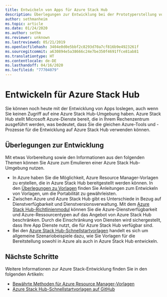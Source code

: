 ```yaml
---
title: Entwickeln von Apps für Azure Stack Hub
description: Überlegungen zur Entwicklung bei der Prototyperstellung von App in Azure Stack Hub mithilfe von Azure-Diensten.
author: sethmanheim
ms.topic: article
ms.date: 01/24/2020
ms.author: sethm
ms.reviewer: unknown
ms.lastreviewed: 05/21/2019
ms.openlocfilehash: 3404e0d0e5bbf2c8293d70a7cf816b9e4923261f
ms.sourcegitcommit: a630894e5a38666c24e7be350f4691ffce81ab81
ms.translationtype: HT
ms.contentlocale: de-DE
ms.lasthandoff: 04/16/2020
ms.locfileid: "77704079"
---
```

# <a name="develop-for-azure-stack-hub"></a>Entwickeln für Azure Stack Hub

Sie können noch heute mit der Entwicklung von Apps loslegen, auch wenn Sie keinen Zugriff auf eine Azure Stack Hub-Umgebung haben. Azure Stack Hub stellt Microsoft Azure-Dienste bereit, die in Ihrem Rechenzentrum ausgeführt werden, was bedeutet, dass Sie die gleichen Azure-Tools und -Prozesse für die Entwicklung auf Azure Stack Hub verwenden können.

## <a name="development-considerations"></a>Überlegungen zur Entwicklung

Mit etwas Vorbereitung sowie den Informationen aus den folgenden Themen können Sie Azure zum Emulieren einer Azure Stack Hub-Umgebung nutzen.

* In Azure haben Sie die Möglichkeit, Azure Resource Manager-Vorlagen zu erstellen, die in Azure Stack Hub bereitgestellt werden können. In den [Überlegungen zu Vorlagen](azure-stack-develop-templates.md) finden Sie Anleitungen zum Entwickeln von Vorlagen, um die Portabilität zu gewährleisten.
* Zwischen Azure und Azure Stack Hub gibt es Unterschiede in Bezug auf Dienstverfügbarkeit und Dienstversionsverwaltung. Mit dem [Azure Stack Hub-Richtlinienmodul](azure-stack-policy-module.md) können Sie die Azure-Dienstverfügbarkeit und Azure-Ressourcentypen auf das Angebot von Azure Stack Hub beschränken. Durch die Einschränkung von Diensten wird sichergestellt, dass Ihre App Dienste nutzt, die für Azure Stack Hub verfügbar sind.
* Bei den [Azure Stack Hub-Schnellstartvorlagen](https://github.com/Azure/AzureStack-QuickStart-Templates) handelt es sich um allgemeine Szenariobeispiele dazu, wie Sie Vorlagen für die Bereitstellung sowohl in Azure als auch in Azure Stack Hub entwickeln.

## <a name="next-steps"></a>Nächste Schritte

Weitere Informationen zur Azure Stack-Entwicklung finden Sie in den folgenden Artikeln:

* [Bewährte Methoden für Azure Resource Manager-Vorlagen](azure-stack-develop-templates.md)
* [Azure Stack Hub-Schnellstartvorlagen auf GitHub](https://github.com/Azure/AzureStack-QuickStart-Templates)
